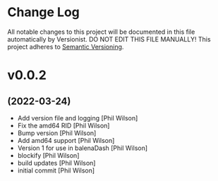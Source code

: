 # Change Log

All notable changes to this project will be documented in this file
automatically by Versionist. DO NOT EDIT THIS FILE MANUALLY!
This project adheres to [Semantic Versioning](http://semver.org/).

# v0.0.2
## (2022-03-24)

* Add version file and logging [Phil Wilson]
* Fix the amd64 RID [Phil Wilson]
* Bump version [Phil Wilson]
* Add amd64 support [Phil Wilson]
* Version 1 for use in balenaDash [Phil Wilson]
* blockify [Phil Wilson]
* build updates [Phil Wilson]
* initial commit [Phil Wilson]
